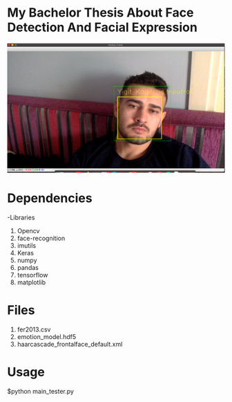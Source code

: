 # My Bachelor Thesis About Face Detection And Facial Expression

![pic](https://github.com/yigitkader/Bachelor-Thesis/blob/master/testpics/Screen%20Shot%202020-03-06%20at%2003.03.45.png)

# Dependencies

-Libraries

1) Opencv
2) face-recognition
3) imutils
4) Keras
5) numpy
6) pandas
7) tensorflow
8) matplotlib


# Files

1) fer2013.csv
2) emotion_model.hdf5
3) haarcascade_frontalface_default.xml



# Usage

$python main_tester.py
